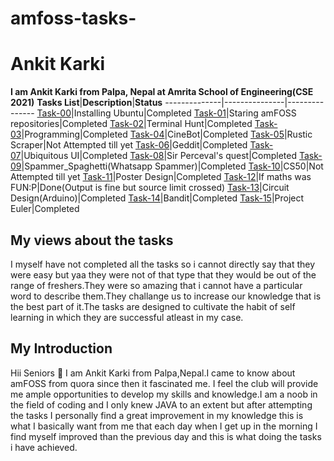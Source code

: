 # amfoss-tasks-
# Ankit Karki
**I am Ankit Karki from Palpa, Nepal at Amrita School of Engineering(CSE 2021)**
**Tasks List**|**Description**|**Status**
--------------|---------------|---------------
[Task-00]()|Installing Ubuntu|Completed
[Task-01]()|Staring amFOSS repositories|Completed
[Task-02]()|Terminal Hunt|Completed
[Task-03]()|Programming|Completed
[Task-04]()|CineBot|Completed
[Task-05]()|Rustic Scraper|Not Attempted till yet
[Task-06]()|Geddit|Completed
[Task-07]()|Ubiquitous UI|Completed
[Task-08]()|Sir Perceval's quest|Completed
[Task-09]()|Spammer_Spaghetti(Whatsapp Spammer)|Completed
[Task-10]()|CS50|Not Attempted till yet
[Task-11]()|Poster Design|Completed
[Task-12]()|If maths was FUN:P|Done(Output is fine but source limit crossed) 
[Task-13]()|Circuit Design(Arduino)|Completed
[Task-14]()|Bandit|Completed
[Task-15]()|Project Euler|Completed
## My views about the tasks
I myself have not completed all the tasks so i cannot directly say that they were easy but yaa they were not of that type that they 
would be out of the range of freshers.They were so amazing that i cannot have a particular word to describe them.They challange us to 
increase our knowledge that is the best part of it.The tasks are designed to cultivate the habit of self learning in which they are 
successful atleast in my case.
## My Introduction
Hii Seniors :pray: I am Ankit Karki from Palpa,Nepal.I came to know about amFOSS from quora since then it fascinated me.
I feel the club will provide me ample opportunities to develop my skills and knowledge.I am a noob in the field of coding and I only knew 
JAVA to an extent but after attempting the tasks I personally find a great improvement in my knowledge this is what I basically want from 
me that each day when I get up in the morning I find myself improved than the previous day and this is what doing the tasks i have achieved.
